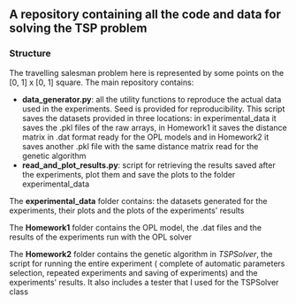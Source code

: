 ## A repository containing all the code and data for solving the TSP problem
### Structure
The travelling salesman problem here is represented by some points on the [0, 1] x [0, 1] square. The main repository 
contains:

- **data_generator.py**: all the utility functions to reproduce the actual data used in the experiments. Seed is
 provided for reproducibility. This script saves the datasets provided in three locations: in experimental_data it saves
 the .pkl files of the raw arrays, in Homework1 it saves the distance matrix in .dat format ready for the OPL models and 
 in Homework2 it saves another .pkl file with the same distance matrix read for the genetic algorithm
- **read_and_plot_results.py**: script for retrieving the results saved after the experiments, plot them and save the 
plots to the folder experimental_data

The **experimental_data** folder contains: the datasets generated for the experiments, their plots and the plots of the
experiments' results

The **Homework1** folder contains the OPL model, the .dat files and the results of the experiments run with the OPL 
solver

The **Homework2** folder contains the genetic algorithm in *TSPSolver*, the script for running the entire experiment (
complete of automatic parameters selection, repeated experiments and saving of experiments) and the experiments' 
results. It also includes a tester that I used for the TSPSolver class